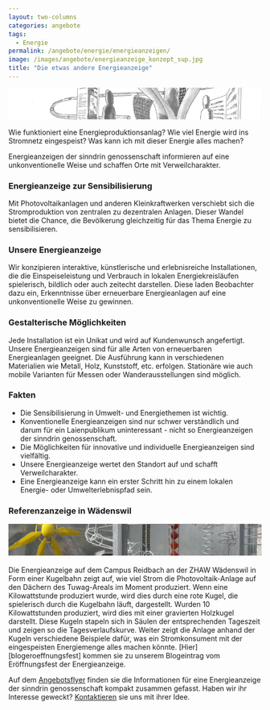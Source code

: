 ```yaml
---
layout: two-columns
categories: angebote
tags:
  - Energie
permalink: /angebote/energie/energieanzeigen/
image: /images/angebote/energieanzeige_konzept_sup.jpg
title: "Die etwas andere Energieanzeige"
---
```

<div class="angebot-top-wide"><img title="EnergieanzeigenKonzept" src="/images/angebote/energieanzeige_konzept.jpg"></div>

Wie funktioniert eine Energieproduktionsanlag? Wie viel Energie wird ins Stromnetz eingespeist? Was kann ich mit dieser Energie alles machen? 

Energieanzeigen der sinndrin genossenschaft informieren auf eine unkonventionelle Weise und schaffen Orte mit Verweilcharakter.

<h3>Energieanzeige zur Sensibilisierung</h3>
Mit Photovoltaikanlagen und anderen Kleinkraftwerken verschiebt sich die Stromproduktion von zentralen zu dezentralen Anlagen. Dieser Wandel bietet die Chance, die Bevölkerung gleichzeitig für das Thema Energie zu sensibilisieren.

<h3>Unsere Energieanzeige</h3>
Wir konzipieren interaktive, künstlerische und erlebnisreiche Installationen, die die Einspeiseleistung und Verbrauch in lokalen Energiekreisläufen spielerisch, bildlich oder auch zeitecht darstellen. Diese laden Beobachter dazu ein, Erkenntnisse über erneuerbare Energieanlagen auf eine unkonventionelle Weise zu gewinnen.

<h3>Gestalterische Möglichkeiten</h3>
Jede Installation ist ein Unikat und wird auf Kundenwunsch angefertigt. Unsere Energieanzeigen sind für alle Arten von erneuerbaren Energieanlagen geeignet. Die Ausführung kann in verschiedenen Materialien wie Metall, Holz, Kunststoff, etc. erfolgen. Stationäre wie auch mobile Varianten für Messen oder Wanderausstellungen sind möglich.

<h3>Fakten</h3>
<ul>
    <li>Die Sensibilisierung in Umwelt- und Energiethemen ist wichtig.</li>
    <li>Konventionelle Energieanzeigen sind nur schwer verständlich und darum für ein Laienpublikum uninteressant - nicht so Energieanzeigen der sinndrin genossenschaft.</li>
    <li>Die Möglichkeiten für innovative und individuelle Energieanzeigen sind vielfältig.</li>
    <li>Unsere Energieanzeige wertet den Standort auf und schafft Verweilcharakter.</li>
    <li>Eine Energieanzeige kann ein erster Schritt hin zu einem lokalen Energie- oder Umwelterlebnispfad sein.</li>
</ul>

<h3>Referenzanzeige in Wädenswil</h3>
<img alt="Energieanzeigen" src="/images/angebote/energieanzeige.jpg" /><br><br>
Die Energieanzeige auf dem Campus Reidbach an der ZHAW Wädenswil in Form einer Kugelbahn zeigt auf, wie viel Strom die Photovoltaik-Anlage auf den Dächern des Tuwag-Areals im Moment produziert. Wenn eine Kilowattstunde produziert wurde, wird dies durch eine rote Kugel, die spielerisch durch die Kugelbahn läuft, dargestellt. Wurden 10 Kilowattstunden produziert, wird dies mit einer gravierten Holzkugel darstellt. Diese Kugeln stapeln sich in Säulen der entsprechenden Tageszeit und zeigen so die Tagesverlaufskurve. Weiter zeigt die Anlage anhand der Kugeln verschiedene Beispiele dafür, was ein Stromkonsument mit der eingespeisten Energiemenge alles machen könnte. [Hier][blogeroeffnungsfest] kommen sie zu unserem Blogeintrag vom Eröffnungsfest der Energieanzeige.

Auf dem [Angebotsflyer][angebotenergieanzeige] finden sie die Informationen für eine Energieanzeige der sinndrin genossenschaft kompakt zusammen gefasst. Haben wir ihr Interesse geweckt? [Kontaktieren](/ueber-uns/kontakt/) sie uns mit ihrer Idee.

[blogeroeffnungsfest]: /blog/2016/04/18/energieanzeige-fertigstellung/
[angebotenergieanzeige]: /assets/files/energieanzeige/Angebot-flyer-press04.pdf
